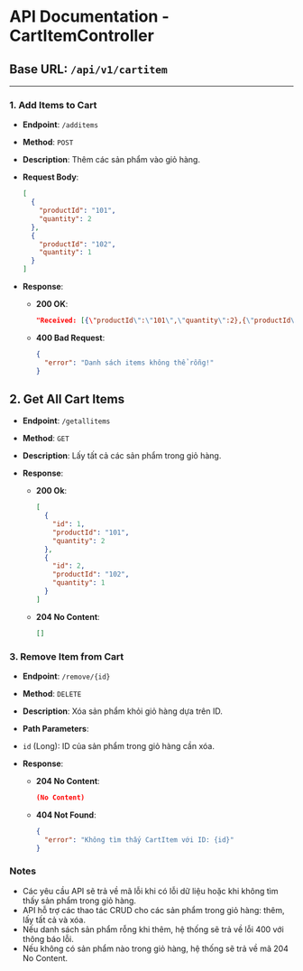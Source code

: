 # API Documentation - CartItemController

## Base URL: `/api/v1/cartitem`

---

### 1. Add Items to Cart

- **Endpoint**: `/additems`  
- **Method**: `POST`  
- **Description**: Thêm các sản phẩm vào giỏ hàng.

- **Request Body**:
    ```json
    [
      {
        "productId": "101",
        "quantity": 2
      },
      {
        "productId": "102",
        "quantity": 1
      }
    ]

- **Response**:

  - **200 OK**:
      ```json
      "Received: [{\"productId\":\"101\",\"quantity\":2},{\"productId\":\"102\",\"quantity\":1}]"
  - **400 Bad Request**:
      ```json
      {
        "error": "Danh sách items không thể rỗng!"
      }
## 2. **Get All Cart Items**
- **Endpoint**: `/getallitems` 
- **Method**: `GET`
- **Description**: Lấy tất cả các sản phẩm trong giỏ hàng.

- **Response**:
  - **200 Ok**:
      ```json
      [
        {
          "id": 1,
          "productId": "101",
          "quantity": 2
        },
        {
          "id": 2,
          "productId": "102",
          "quantity": 1
        }
      ]
  - **204 No Content**:
      ```json
      []

### 3. **Remove Item from Cart**
- **Endpoint**: `/remove/{id}`
- **Method**: `DELETE`
- **Description**: Xóa sản phẩm khỏi giỏ hàng dựa trên ID.

- **Path Parameters**:

- `id` (Long): ID của sản phẩm trong giỏ hàng cần xóa.
- **Response**:

  - **204 No Content**:
      ```json
      (No Content)
  - **404 Not Found**:
      ```json
      {
        "error": "Không tìm thấy CartItem với ID: {id}"
      }
### **Notes**
- Các yêu cầu API sẽ trả về mã lỗi khi có lỗi dữ liệu hoặc khi không tìm thấy sản phẩm trong giỏ hàng.
- API hỗ trợ các thao tác CRUD cho các sản phẩm trong giỏ hàng: thêm, lấy tất cả và xóa.
- Nếu danh sách sản phẩm rỗng khi thêm, hệ thống sẽ trả về lỗi 400 với thông báo lỗi.
- Nếu không có sản phẩm nào trong giỏ hàng, hệ thống sẽ trả về mã 204 No Content.